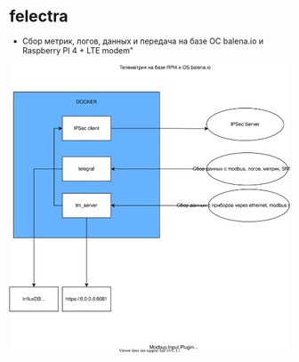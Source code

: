 # felectra

* Сбор метрик, логов, данных и передача на базе ОС balena.io и Raspberry PI 4 + LTE modem"

![](/pictures/felectra-diagram.drawio.svg)

